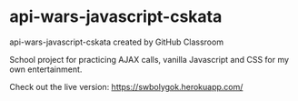# api-wars-javascript-cskata
api-wars-javascript-cskata created by GitHub Classroom

School project for practicing AJAX calls, vanilla Javascript and CSS for my own entertainment.

Check out the live version:
https://swbolygok.herokuapp.com/
